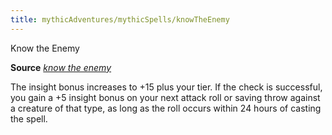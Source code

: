 ```yaml
---
title: mythicAdventures/mythicSpells/knowTheEnemy
---
```

Know the Enemy

**Source** [_know the enemy_](ultimateMagic/spells/knowTheEnemy.md#_know-the-enemy)

The insight bonus increases to +15 plus your tier. If the check is successful, you gain a +5 insight bonus on your next attack roll or saving throw against a creature of that type, as long as the roll occurs within 24 hours of casting the spell.

